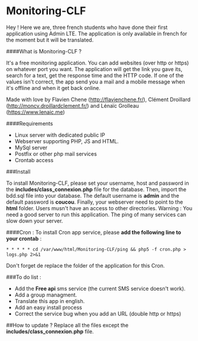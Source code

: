 # Monitoring-CLF

Hey ! Here we are, three french students who have done their first application using Admin LTE.
The application is only available in french for the moment but it will be translated.


####What is Monitoring-CLF ?

It's a free monitoring application.
You can add websites (over http or https) on whatever port you want. The application will get the link you gave its, search for a text, get the response time and the HTTP code. If one of the values isn't correct, the app send you a mail and a mobile message when it's offline and when it get back online.

Made with love by Flavien Chene (<http://flavienchene.fr/>), Clément Droillard (<http://moncv.droillardclement.fr/>) and Lénaïc Grolleau (<https://www.lenaic.me>)

####Requirements
* Linux server with dedicated public IP
* Webserver supporting PHP, JS and HTML.
* MySql server
* Postfix or other php mail services
* Crontab access

###Install

To install Monitoring-CLF, please set your username, host and password in the **includes/class_connexion.php** file for the database.
Then, import the bdd.sql file into your database.
The default username is **admin** and the default password is **coucou**.
Finally, your webserver need to point to the **html** folder. Users musn't have an access to other directories.
Warning : You need a good server to run this application. The ping of many services can slow down your server.

####Cron :
To install Cron app service, please **add the following line to your crontab** :

    * * * * * cd /var/www/html/Monitoring-CLF/ping && php5 -f cron.php > logs.php 2>&1

Don't forget de replace the folder of the application for this Cron.

###To do list :
* Add the **Free api** sms service (the current SMS service doesn't work).
* Add a group managment.
* Translate this app in english.
* Add an easy install process
* Correct the service bug when you add an URL (double http or https)


##How to update ?
Replace all the files except the **includes/class_connexion.php** file.
